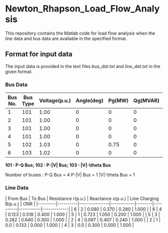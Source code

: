 # Newton_Rhapson_Load_Flow_Analysis
This repository contains the Matlab code for load flow analysis when the line data and bus data are available in the specified format.

## Format for input data
The input data is provided in the text files *bus_dat.txt* and *line_dat.txt* in the given format.

### Bus Data

| Bus No. | Bus Type | Voltage(p.u.) | Angle(deg) | Pg(MW) | Qg(MVAR) | Pload(MW) | Qload(MVAR) |
|---------|----------|---------------|------------|--------|----------|-----------|-------------|
| 1 | 101 | 1.00 | 0 | 0 | 0 | 0.55 | 0.13 |
| 2 | 101 | 1.00 | 0 | 0 | 0 | 0 | 0 |
| 3 | 101 | 1.00 | 0 | 0 | 0 | 0.30 | 0.18 |
| 4 | 101 | 1.00 | 0 | 0 | 0 | 0.50 | 0.05 |
| 5 | 102 | 1.03 | 0 | 0.75 | 0 | 0.30 | 0.10 |
| 6 | 103 | 1.02 | 0 | 0 | 0 | 0 | 0 |

**101 : P-Q Bus;    102 : P-|V| Bus;    103 : |V|-\theta Bus**

Number of buses :
P-Q Bus = 4
P-|V| Bus = 1
|V|-\theta Bus = 1

### Line Data

| From Bus | To Bus | Resistance r(p.u.) | Reactance x(p.u.) | Line Charging B(p.u.) | ONR |
|---------|----------|---------------|------------|--------|----------|-----------|-------------|
| 6 | 2  | 0.080 | 0.370 | 0.280 | 1.000 |
| 6 | 4 | 0.123 | 0.518 | 0.400 | 1.000 |
| 5 | 1 | 0.723 | 1.050 | 0.200 | 1.000 |
| 5 | 3 | 0.282 | 0.640 | 0.300 | 1.000 |
| 2 | 4 | 0.097 | 0.407 | 0.240 | 1.000 |
| 2 | 1 | 0.0 | 0.133 | 0.000 | 1.000 |
| 4 | 3 | 0.0 | 0.300 | 0.000 | 1.000 |


